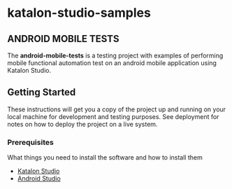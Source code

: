 # katalon-studio-samples
## ANDROID MOBILE TESTS
The **android-mobile-tests** is a testing project with examples of performing mobile functional automation test on an android mobile application using Katalon Studio.

## Getting Started
These instructions will get you a copy of the project up and running on your local machine for development and testing purposes. See deployment for notes on how to deploy the project on a live system.
### Prerequisites
What things you need to install the software and how to install them
- [Katalon Studio](https://www.katalon.com/)
- [Android Studio](https://developer.android.com/studio/)
